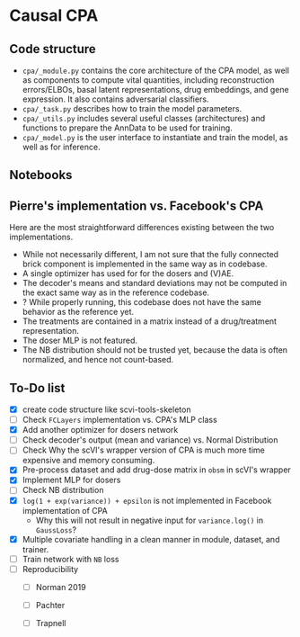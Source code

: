 # Causal CPA

## Code structure

- `cpa/_module.py` contains the core architecture of the CPA model, as well as components to compute vital quantities, including reconstruction errors/ELBOs, basal latent representations, drug embeddings, and gene expression. It also contains adversarial classifiers.
- `cpa/_task.py` describes how to train the model parameters. 
- `cpa/_utils.py` includes several useful classes (architectures) and functions to prepare the AnnData to be used for training.
- `cpa/_model.py` is the user interface to instantiate and train the model, as well as for inference.

## Notebooks


## Pierre's implementation vs. Facebook's CPA
Here are the most straightforward differences existing between the two implementations.

- While not necessarily different, I am not sure that the fully connected brick component is implemented in the same way as in codebase.
- A single optimizer has used for for the dosers and (V)AE.
- The decoder's means and standard deviations may not be computed in the exact same way as in the reference codebase.
- ? While properly running, this codebase does not have the same behavior as the reference yet.
- The treatments are contained in a matrix instead of a drug/treatment representation.
- The doser MLP is not featured.
- The NB distribution should not be trusted yet, because the data is often normalized, and hence not count-based.


## To-Do list

- [x] create code structure like scvi-tools-skeleton
- [ ] Check `FCLayers` implementation vs. CPA's MLP class
- [x] Add another optimizer for dosers network
- [ ] Check decoder's output (mean and variance) vs. Normal Distribution
- [ ] Check Why the scVI's wrapper version of CPA is much more time expensive and memory consuming.
- [x] Pre-process dataset and add drug-dose matrix in `obsm` in scVI's wrapper
- [x] Implement MLP for dosers
- [ ] Check NB distribution
- [x] `log(1 + exp(variance)) + epsilon` is not implemented in Facebook implementation of CPA
    - Why this will not result in negative input for `variance.log()` in `GaussLoss`?
- [x] Multiple covariate handling in a clean manner in module, dataset, and trainer.
- [ ] Train network with `NB` loss
- [ ] Reproducibility
    - [ ] Norman 2019
    - [ ] Pachter
    - [ ] Trapnell


